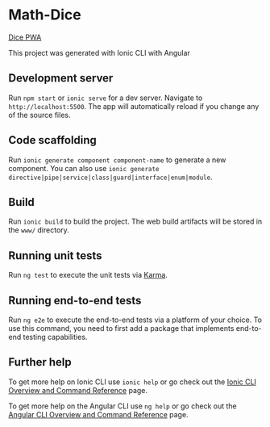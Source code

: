 # Math-Dice

[Dice PWA](https://math-dice-pwa.web.app/)


This project was generated with Ionic CLI with Angular

## Development server

Run `npm start` or `ionic serve` for a dev server. Navigate to `http://localhost:5500`. The app will automatically reload if you change any of the source files.

## Code scaffolding

Run `ionic generate component component-name` to generate a new component. You can also use `ionic generate directive|pipe|service|class|guard|interface|enum|module`.

## Build

Run `ionic build` to build the project. The web build artifacts will be stored in the `www/` directory.

## Running unit tests

Run `ng test` to execute the unit tests via [Karma](https://karma-runner.github.io).

## Running end-to-end tests

Run `ng e2e` to execute the end-to-end tests via a platform of your choice. To use this command, you need to first add a package that implements end-to-end testing capabilities.

## Further help

To get more help on Ionic CLI use `ionic help` or go check out the [Ionic CLI Overview and Command Reference](https://ionicframework.com/docs) page.

To get more help on the Angular CLI use `ng help` or go check out the [Angular CLI Overview and Command Reference](https://angular.io/cli) page.
